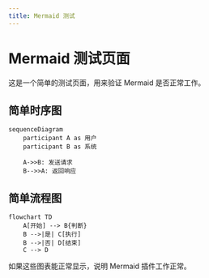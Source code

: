 ```yaml
---
title: Mermaid 测试
---
```


# Mermaid 测试页面

这是一个简单的测试页面，用来验证 Mermaid 是否正常工作。

## 简单时序图

```mermaid
sequenceDiagram
    participant A as 用户
    participant B as 系统

    A->>B: 发送请求
    B-->>A: 返回响应
```

## 简单流程图

```mermaid
flowchart TD
    A[开始] --> B{判断}
    B -->|是| C[执行]
    B -->|否| D[结束]
    C --> D
```

如果这些图表能正常显示，说明 Mermaid 插件工作正常。

